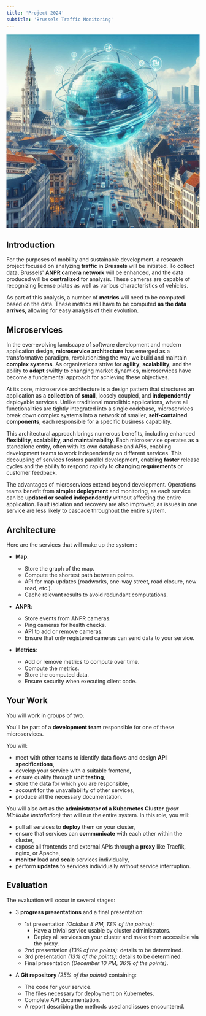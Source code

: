 ```yaml
---
title: 'Project 2024'
subtitle: 'Brussels Traffic Monitoring'
---
```


![ ](./Designer.jpeg)

## Introduction

For the purposes of mobility and sustainable development, a research project focused on analyzing **traffic in Brussels** will be initiated. To collect data, Brussels' **ANPR camera network** will be enhanced, and the data produced will be **centralized** for analysis. These cameras are capable of recognizing license plates as well as various characteristics of vehicles.

As part of this analysis, a number of **metrics** will need to be computed based on the data. These metrics will have to be computed **as the data arrives**, allowing for easy analysis of their evolution.

## Microservices

In the ever-evolving landscape of software development and modern application design, **microservice architecture** has emerged as a transformative paradigm, revolutionizing the way we build and maintain **complex systems**. As organizations strive for **agility**, **scalability**, and the ability to **adapt** swiftly to changing market dynamics, microservices have become a fundamental approach for achieving these objectives.

At its core, microservice architecture is a design pattern that structures an application as a **collection** of **small**, loosely coupled, and **independently** deployable services. Unlike traditional monolithic applications, where all functionalities are tightly integrated into a single codebase, microservices break down complex systems into a network of smaller, **self-contained components**, each responsible for a specific business capability.

This architectural approach brings numerous benefits, including enhanced **flexibility, scalability, and maintainability**. Each microservice operates as a standalone entity, often with its own database and APIs, enabling development teams to work independently on different services. This decoupling of services fosters parallel development, enabling **faster** release cycles and the ability to respond rapidly to **changing requirements** or customer feedback.

The advantages of microservices extend beyond development. Operations teams benefit from **simpler deployment** and monitoring, as each service can be **updated or scaled independently** without affecting the entire application. Fault isolation and recovery are also improved, as issues in one service are less likely to cascade throughout the entire system.

## Architecture

Here are the services that will make up the system :

- **Map**:

  - Store the graph of the map.
  - Compute the shortest path between points.
  - API for map updates (roadworks, one-way street, road closure, new road, etc.).
  - Cache relevant results to avoid redundant computations.

- **ANPR**:

  - Store events from ANPR cameras.
  - Ping cameras for health checks.
  - API to add or remove cameras.
  - Ensure that only registered cameras can send data to your service.

- **Metrics**:

  - Add or remove metrics to compute over time.
  - Compute the metrics.
  - Store the computed data.
  - Ensure security when executing client code.

## Your Work

You will work in groups of two.

You'll be part of a **development team** responsible for one of these microservices.

You will:

- meet with other teams to identify data flows and design **API specifications**,
- develop your service with a suitable frontend,
- ensure quality through **unit testing**,
- store the **data** for which you are responsible,
- account for the unavailability of other services,
- produce all the necessary documentation.

You will also act as the **administrator of a Kubernetes Cluster** _(your Minikube installation)_ that will run the entire system. In this role, you will:

- pull all services to **deploy** them on your cluster,
- ensure that services can **communicate** with each other within the cluster,
- expose all frontends and external APIs through a **proxy** like Traefik, nginx, or Apache,
- **monitor** load and **scale** services individually,
- perform **updates** to services individually without service interruption.

## Evaluation

The evaluation will occur in several stages:

- 3 **progress presentations** and a final presentation:

  - 1st presentation _(October 8 PM, 13% of the points)_:
    - Have a trivial service usable by cluster administrators.
    - Deploy all services on your cluster and make them accessible via the proxy.
  - 2nd presentation _(13% of the points)_: details to be determined.
  - 3rd presentation _(13% of the points)_: details to be determined.
  - Final presentation _(December 10 PM, 36% of the points)_.

- A **Git repository** _(25% of the points)_ containing:
  - The code for your service.
  - The files necessary for deployment on Kubernetes.
  - Complete API documentation.
  - A report describing the methods used and issues encountered.
